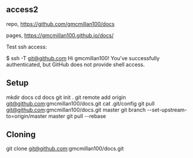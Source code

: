 access2
-----
repo, https://github.com/gmcmillan100/docs

pages, https://gmcmillan100.github.io/docs/

Test ssh access:

$ ssh -T git@github.com
Hi gmcmillan100! You've successfully authenticated, but GitHub does not provide shell access.



Setup
------

mkdir docs
cd docs
git init .
git remote add origin git@github.com:gmcmillan100/docs.git
cat .git/config
git pull git@github.com:gmcmillan100/docs.git master
git branch --set-upstream-to=origin/master master
git pull --rebase



Cloning
-------

git clone git@github.com:gmcmillan100/docs.git
